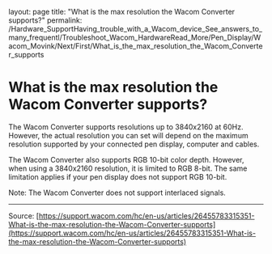 layout: page
title: "What is the max resolution the Wacom Converter supports?"
permalink: /Hardware_SupportHaving_trouble_with_a_Wacom_device_See_answers_to_many_frequentl/Troubleshoot_Wacom_HardwareRead_More/Pen_Display/Wacom_Movink/Next/First/What_is_the_max_resolution_the_Wacom_Converter_supports

# What is the max resolution the Wacom Converter supports?

The Wacom Converter supports resolutions up to 3840x2160 at 60Hz. However, the actual resolution you can set will depend on the maximum resolution supported by your connected pen display, computer and cables.


The Wacom Converter also supports RGB 10-bit color depth. However, when using a 3840x2160 resolution, it is limited to RGB 8-bit. The same limitation applies if your pen display does not support RGB 10-bit.


Note: The Wacom Converter does not support interlaced signals.

---
Source: [https://support.wacom.com/hc/en-us/articles/26455783315351-What-is-the-max-resolution-the-Wacom-Converter-supports](https://support.wacom.com/hc/en-us/articles/26455783315351-What-is-the-max-resolution-the-Wacom-Converter-supports)
